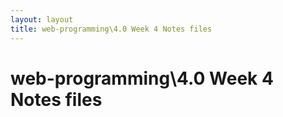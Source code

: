 ```yaml
---
layout: layout
title: web-programming\4.0 Week 4 Notes files
---
```


# web-programming\4.0 Week 4 Notes files

